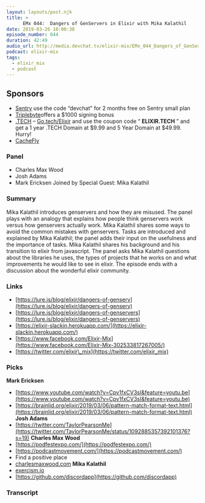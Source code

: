 ```yaml
---
layout: layouts/post.njk
title: >
      EMx 044:  Dangers of GenServers in Elixir with Mika Kalathil
date: 2019-03-26 10:00:38
episode_number: 044
duration: 42:49
audio_url: http://media.devchat.tv/elixir-mix/EMx_044_Dangers_of_GenServers_in_Elixir_with_Mika_Kalathil.mp3
podcast: elixir-mix
tags: 
  - elixir_mix
  - podcast
---
```


## Sponsors

- [Sentry](http://sentry.io/) use the code “devchat” for 2 months free on Sentry small plan
- [Triplebyte](https://triplebyte.com/elixir)offers a $1000 signing bonus
- [.TECH](https://get.tech/) – [Go.tech/Elixir](https://get.tech/?&coupon=ELIXIR.TECH&utm_source=Influencer&utm_medium=Podcast&utm_campaign=ElixirMix) and use the coupon code “ **ELIXIR.TECH** ” and get a 1 year .TECH Domain at $9.99 and 5 Year Domain at $49.99. Hurry!
- [CacheFly](https://www.cachefly.com/)

### Panel

- Charles Max Wood
- Josh Adams
- Mark Ericksen
Joined by Special Guest: Mika Kalathil
### Summary
Mika Kalathil introduces genservers and how they are misused. The panel plays with an analogy that explains how people think genservers work versus how genservers actually work. Mika Kalathil shares some ways to avoid the common mistakes with genservers. Tasks are introduced and explained by Mika Kalathil; the panel adds their input on the usefulness and the importance of tasks. Mika Kalathil shares his background and his transition to elixir from javascript. The panel asks Mika Kalathil questions about the libraries he uses, the types of projects that he works on and what improvements he would like to see in elixir. The episode ends with a discussion about the wonderful elixir community.
### Links

- [https://lure.is/blog/elixir/dangers-of-genserv](https://lure.is/blog/elixir/dangers-of-genserv)
- [https://lure.is/blog/elixir/dangers-of-genservers](https://lure.is/blog/elixir/dangers-of-genservers)
- [https://elixir-slackin.herokuapp.com/](https://elixir-slackin.herokuapp.com/) &nbsp;
- [https://www.facebook.com/Elixir-Mix](https://www.facebook.com/Elixir-Mix-302533817267005/)
- [https://twitter.com/elixir\_mix](https://twitter.com/elixir_mix)

### Picks
**Mark Ericksen**
- [https://www.youtube.com/watch?v=Cpv1fxCV3sI&feature=youtu.be](https://www.youtube.com/watch?v=Cpv1fxCV3sI&feature=youtu.be)
- [https://brainlid.org/elixir/2019/03/06/pattern-match-format-text.html](https://brainlid.org/elixir/2019/03/06/pattern-match-format-text.html)
**Josh Adams**
- [https://twitter.com/TaylorPearsonMe](https://twitter.com/TaylorPearsonMe/status/1092885357392101376?s=19)
**Charles Max Wood**
- [https://podfestexpo.com/](https://podfestexpo.com/)
- [https://podcastmovement.com/](https://podcastmovement.com/)
- Find a positive place
- [charlesmaxwood.com](http://charlesmaxwood.com)
**Mika Kalathil**
- [exercism.io](http://exercism.io)
- [https://github.com/discordapp](https://github.com/discordapp)


### Transcript



